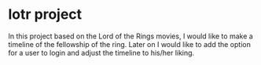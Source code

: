 # lotr project

In this project based on the Lord of the Rings movies, I would like to make a timeline of the fellowship of the ring.
Later on I would like to add the option for a user to login and adjust the timeline to his/her liking.